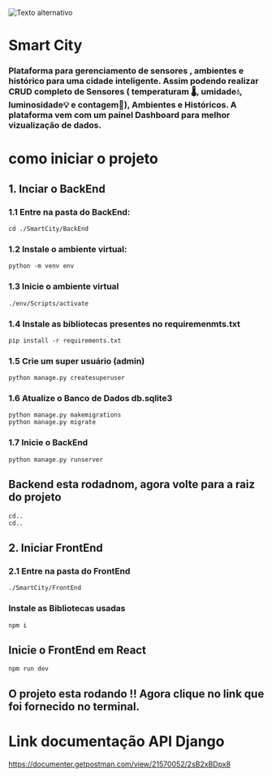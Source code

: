 ![Texto alternativo](..//SmartCity/FrontEnd/src/assets/Logo.png)

# Smart City
### Plataforma para gerenciamento de sensores , ambientes e histórico para uma cidade inteligente. Assim podendo realizar CRUD completo de Sensores ( temperaturam 🌡️, umidade💧, luminosidade💡 e contagem🔢), Ambientes e Históricos. A plataforma vem com um painel Dashboard para melhor vizualização de dados.
     
# como iniciar o projeto

## 1. Inciar o BackEnd
### 1.1 Entre na pasta do BackEnd:
    cd ./SmartCity/BackEnd

### 1.2 Instale o ambiente virtual:
    python -m venv env

### 1.3 Inicie o ambiente virtual
    ./env/Scripts/activate

### 1.4 Instale as bibliotecas presentes no requiremenmts.txt
    pip install -r requirements.txt

### 1.5 Crie um super usuário (admin)
    python manage.py createsuperuser

### 1.6 Atualize o Banco de Dados db.sqlite3
    python manage.py makemigrations
    python manage.py migrate

### 1.7 Inicie o BackEnd
    python manage.py runserver

## Backend esta rodadnom, agora volte para a raiz do projeto
    cd..
    cd..

## 2. Iniciar FrontEnd
### 2.1 Entre na pasta do FrontEnd
    ./SmartCity/FrontEnd

### Instale as Bibliotecas usadas
    npm i

## Inicie o FrontEnd em React
    npm run dev

## O projeto esta rodando !! Agora clique no link que foi fornecido no terminal.

    

# Link documentação API Django 
https://documenter.getpostman.com/view/21570052/2sB2xBDpx8
